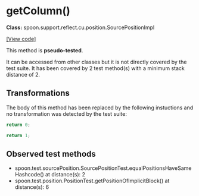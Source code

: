 # getColumn()

**Class:** spoon.support.reflect.cu.position.SourcePositionImpl

[[View code]](https://github.com/INRIA/spoon/blob/fd878bc71b73fc1da82356eaa6578f760c70f0de/src/main/java//spoon/support/reflect/cu/position/SourcePositionImpl.java#L119)

This method is **pseudo-tested**.


It can be accessed from other classes but it is not directly covered by the test suite. 
It has been covered by 2 test method(s) with a minimum stack distance of 2.

## Transformations


The body of this method has been replaced by the following instuctions and no transformation was detected by the test suite:

```Java
return 0;
```

```Java
return 1;
```





## Observed test methods

* spoon.test.sourcePosition.SourcePositionTest.equalPositionsHaveSameHashcode() at distance(s): 2
* spoon.test.position.PositionTest.getPositionOfImplicitBlock() at distance(s): 6

